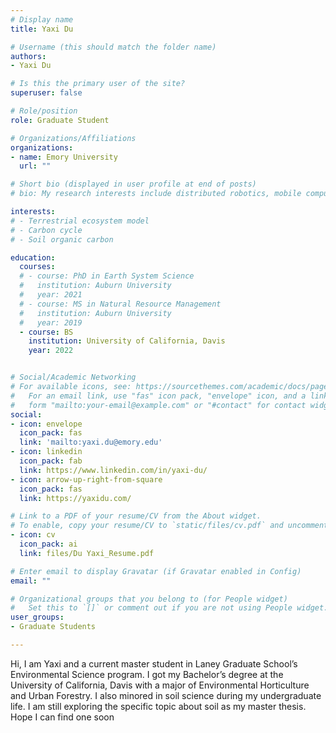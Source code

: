 ```yaml
---
# Display name
title: Yaxi Du

# Username (this should match the folder name)
authors:
- Yaxi Du

# Is this the primary user of the site?
superuser: false

# Role/position
role: Graduate Student

# Organizations/Affiliations
organizations:
- name: Emory University
  url: ""

# Short bio (displayed in user profile at end of posts)
# bio: My research interests include distributed robotics, mobile computing and programmable matter.

interests:
# - Terrestrial ecosystem model
# - Carbon cycle
# - Soil organic carbon

education:
  courses:
  # - course: PhD in Earth System Science
  #   institution: Auburn University
  #   year: 2021
  # - course: MS in Natural Resource Management
  #   institution: Auburn University
  #   year: 2019
  - course: BS 
    institution: University of California, Davis
    year: 2022


# Social/Academic Networking
# For available icons, see: https://sourcethemes.com/academic/docs/page-builder/#icons
#   For an email link, use "fas" icon pack, "envelope" icon, and a link in the
#   form "mailto:your-email@example.com" or "#contact" for contact widget.
social:
- icon: envelope
  icon_pack: fas
  link: 'mailto:yaxi.du@emory.edu'
- icon: linkedin
  icon_pack: fab
  link: https://www.linkedin.com/in/yaxi-du/ 
- icon: arrow-up-right-from-square
  icon_pack: fas
  link: https://yaxidu.com/

# Link to a PDF of your resume/CV from the About widget.
# To enable, copy your resume/CV to `static/files/cv.pdf` and uncomment the lines below.
- icon: cv
  icon_pack: ai
  link: files/Du Yaxi_Resume.pdf

# Enter email to display Gravatar (if Gravatar enabled in Config)
email: ""

# Organizational groups that you belong to (for People widget)
#   Set this to `[]` or comment out if you are not using People widget.
user_groups:
- Graduate Students

---
```


Hi, I am Yaxi and a current master student in Laney Graduate School’s Environmental Science program. I got my Bachelor’s degree at the University of California, Davis with a major of Environmental Horticulture and Urban Forestry. I also minored in soil science during my undergraduate life. I am still exploring the specific topic about soil as my master thesis. Hope I can find one soon
